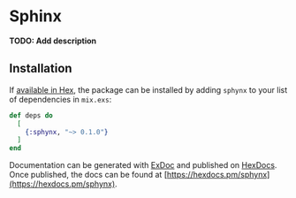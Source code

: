 # Sphinx

**TODO: Add description**

## Installation

If [available in Hex](https://hex.pm/docs/publish), the package can be installed
by adding `sphynx` to your list of dependencies in `mix.exs`:

```elixir
def deps do
  [
    {:sphynx, "~> 0.1.0"}
  ]
end
```

Documentation can be generated with [ExDoc](https://github.com/elixir-lang/ex_doc)
and published on [HexDocs](https://hexdocs.pm). Once published, the docs can
be found at [https://hexdocs.pm/sphynx](https://hexdocs.pm/sphynx).

